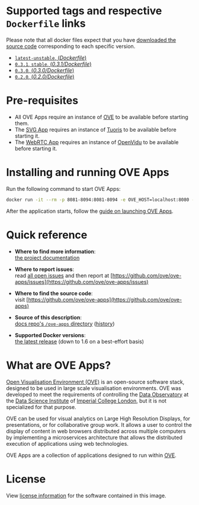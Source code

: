 # Supported tags and respective `Dockerfile` links

Please note that all docker files expect that you have [downloaded the source code](https://ove.readthedocs.io/en/stable/docs/INSTALLATION.html#downloading-source-code) corresponding to each specific version.

- [`latest-unstable`, (*Dockerfile*)](https://github.com/ove/ove-apps/blob/master/Dockerfile)
- [`0.3.1`, `stable`, (*0.3.1/Dockerfile*)](https://github.com/ove/ove-apps/blob/v0.3.1/Dockerfile)
- [`0.3.0`, (*0.3.0/Dockerfile*)](https://github.com/ove/ove-apps/blob/v0.3.0/Dockerfile)
- [`0.2.0`, (*0.2.0/Dockerfile*)](https://github.com/ove/ove-apps/blob/v0.3.0/Dockerfile)

# Pre-requisites

- All OVE Apps require an instance of [OVE](../ovehub/ove) to be available before starting them.
- The [SVG App](https://ove.readthedocs.io/en/stable/ove-apps/packages/ove-app-svg/README.html) requires an instance of [Tuoris](../ovehub/ove-external-tuoris) to be available before starting it.
- The [WebRTC App](https://ove.readthedocs.io/en/stable/ove-apps/packages/ove-app-webrtc/README.html) requires an instance of [OpenVidu](../openvidu/openvidu-call) to be available before starting it.

# Installing and running OVE Apps

Run the following command to start OVE Apps:

```sh
docker run -it --rm -p 8081-8094:8081-8094 -e OVE_HOST=localhost:8080 -e TUORIS_HOST=localhost:7080 -e OPENVIDU_HOST=localhost:4443 --name ovehub-ove-apps ovehub/ove-apps:stable
```

After the application starts, follow the [guide on launching OVE Apps](https://ove.readthedocs.io/en/stable/docs/USAGE.html#launching-ove-apps).

# Quick reference

- **Where to find more information**:<br/>
  [the project documentation](https://ove.readthedocs.io/en/stable/)

- **Where to report issues**:<br/>
  read [all open issues](https://data-science.doc.ic.ac.uk/ove/) and then report at [https://github.com/ove/ove-apps/issues](https://github.com/ove/ove-apps/issues)

- **Where to find the source code**:<br/>
  visit [https://github.com/ove/ove-apps](https://github.com/ove/ove-apps)

- **Source of this description**:<br/>
  [docs repo's `/ove-apps` directory](https://github.com/ove/ove-docs/tree/master/dockerhub/ovehub/ove-apps) ([history](https://github.com/ove/ove-docs/commits/master/dockerhub/ovehub/ove-apps))

- **Supported Docker versions**:<br/>
  [the latest release](https://github.com/docker/docker-ce/releases/latest) (down to 1.6 on a best-effort basis)

# What are OVE Apps?

[Open Visualisation Environment (OVE)](https://github.com/ove/ove) is an open-source software stack, designed to be used in large scale visualisation environments. OVE was developed to meet the requirements of controlling the [Data Observatory](https://www.imperial.ac.uk/data-science/data-observatory/) at the [Data Science Institute](https://www.imperial.ac.uk/data-science/) of [Imperial College London](https://www.imperial.ac.uk), but it is not specialized for that purpose.

OVE can be used for visual analytics on Large High Resolution Displays, for presentations, or for collaborative group work. It allows a user to control the display of content in web browsers distributed across multiple computers by implementing a microservices architecture that allows the distributed execution of applications using web technologies.

OVE Apps are a collection of applications designed to run within [OVE](https://github.com/ove/ove).

# License

View [license information](https://github.com/ove/ove-apps/blob/master/LICENSE) for the software contained in this image.
